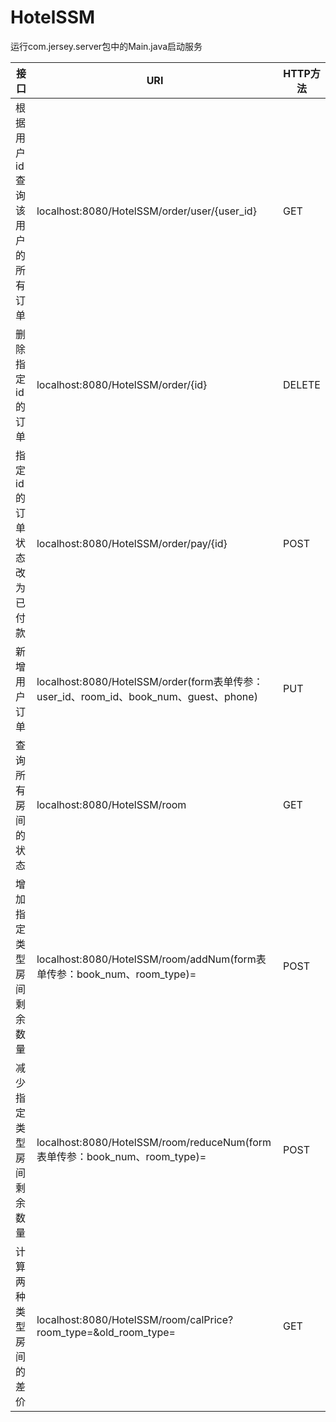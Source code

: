 # HotelSSM

运行com.jersey.server包中的Main.java启动服务

|接口|URI|HTTP方法|
|---|---|---|
|根据用户id查询该用户的所有订单|localhost:8080/HotelSSM/order/user/{user_id}|GET|
|删除指定id的订单|localhost:8080/HotelSSM/order/{id}|DELETE|
|指定id的订单状态改为已付款|localhost:8080/HotelSSM/order/pay/{id}|POST|
|新增用户订单|localhost:8080/HotelSSM/order(form表单传参：user_id、room_id、book_num、guest、phone)|PUT|
|查询所有房间的状态|localhost:8080/HotelSSM/room|GET|
|增加指定类型房间剩余数量|localhost:8080/HotelSSM/room/addNum(form表单传参：book_num、room_type)=|POST|
|减少指定类型房间剩余数量|localhost:8080/HotelSSM/room/reduceNum(form表单传参：book_num、room_type)=|POST|
|计算两种类型房间的差价|localhost:8080/HotelSSM/room/calPrice?room_type=&old_room_type=|GET|